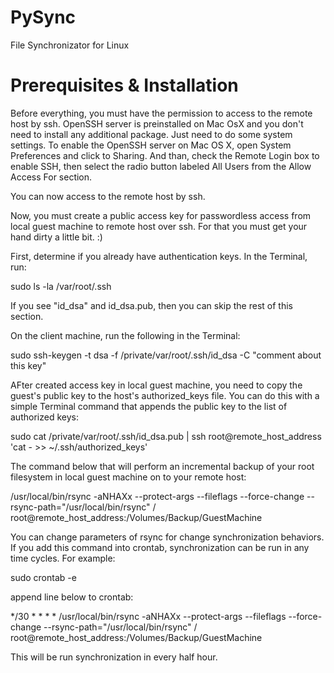 PySync
=========

File Synchronizator for Linux


Prerequisites & Installation
============================

Before everything, you must have the permission to access to the remote host by ssh. OpenSSH server is preinstalled on Mac OsX and you don't need to install any additional package. Just need to do some system settings. To enable the OpenSSH server on Mac OS X, open System Preferences and click to Sharing. And than, check the Remote Login box to enable SSH, then select the radio button labeled All Users from the Allow Access For section.

You can now access to the remote host by ssh.

Now, you must create a public access key for passwordless access from local guest machine to remote host over ssh. For that you must get your hand dirty a little bit. :)

First, determine if you already have authentication keys. In the Terminal, run:

sudo ls -la /var/root/.ssh

If you see "id_dsa" and id_dsa.pub, then you can skip the rest of this section.

On the client machine, run the following in the Terminal:

sudo ssh-keygen -t dsa -f /private/var/root/.ssh/id_dsa -C "comment about this key"

AFter created access key in local guest machine, you need to copy the guest's public key to the host's authorized_keys file. You can do this with a simple Terminal command that appends the public key to the list of authorized keys:

sudo cat /private/var/root/.ssh/id_dsa.pub | ssh root@remote_host_address 'cat - >> ~/.ssh/authorized_keys'

The command below that will perform an incremental backup of your root filesystem in local guest machine on to your remote host:

/usr/local/bin/rsync -aNHAXx --protect-args --fileflags --force-change --rsync-path="/usr/local/bin/rsync" / root@remote_host_address:/Volumes/Backup/GuestMachine

You can change parameters of rsync for change synchronization behaviors. If you add this command into crontab, synchronization can be run in any time cycles. For example:

sudo crontab -e

append line below to crontab:

*/30 * * * * /usr/local/bin/rsync -aNHAXx --protect-args --fileflags --force-change --rsync-path="/usr/local/bin/rsync" / root@remote_host_address:/Volumes/Backup/GuestMachine

This will be run synchronization in every half hour.
